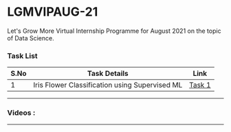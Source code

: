 # LGMVIPAUG-21
Let's Grow More Virtual Internship Programme for August 2021 on the topic of Data Science.


### Task List

| S.No | Task Details | Link | 
|------|--------------|------|
|   1  | Iris Flower Classification using Supervised ML | [Task 1](https://github.com/MainakRepositor/LGMVIPAUG-21/blob/master/Iris_Classification_Supervised_ML.ipynb) | 

<hr>


### Videos : 

<hr>


  


